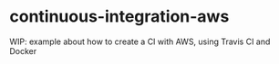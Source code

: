 # continuous-integration-aws
WIP: example about how to create a CI with AWS, using Travis CI and Docker
